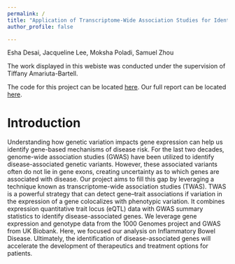 ```yaml
---
permalink: /
title: "Application of Transcriptome-Wide Association Studies for Identifying Genes Associated with Inflammatory Bowel Disease"
author_profile: false

---
```


Esha Desai, Jacqueline Lee, Moksha Poladi, Samuel Zhou

The work displayed in this webiste was conducted under the supervision of Tiffany Amariuta-Bartell.

The code for this project can be located [here](https://github.com/jacquelinekclee/twas-dsc180-a17). Our full report can be located [here](https://github.com/notsamzhou/twas/blob/905e74b6acd636eee40ec741733872e71d409a22/files/report.pdf).

Introduction
======
Understanding how genetic variation impacts gene expression can help us identify gene-based mechanisms of disease risk. For the last two decades, genome-wide association studies (GWAS) have been utilized to identify disease-associated genetic variants. However, these associated variants often do not lie in gene exons, creating uncertainty as to which genes are associated with disease. Our project aims to fill this gap by leveraging a technique known as transcriptome-wide association studies (TWAS). TWAS is a powerful strategy that can detect gene–trait associations if variation in the expression of a gene colocalizes with phenotypic variation. It combines expression quantitative trait locus (eQTL) data with GWAS summary statistics to identify disease-associated genes. We leverage gene expression and genotype data from the 1000 Genomes project and GWAS from UK Biobank. Here, we focused our analysis on Inflammatory Bowel Disease. Ultimately, the identification of disease-associated genes will accelerate the development of therapeutics and treatment options for patients.

